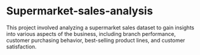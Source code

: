 # Supermarket-sales-analysis
This project involved analyzing a supermarket sales dataset to gain insights into various aspects of the business, including branch performance, customer purchasing behavior, best-selling product lines, and customer satisfaction.
